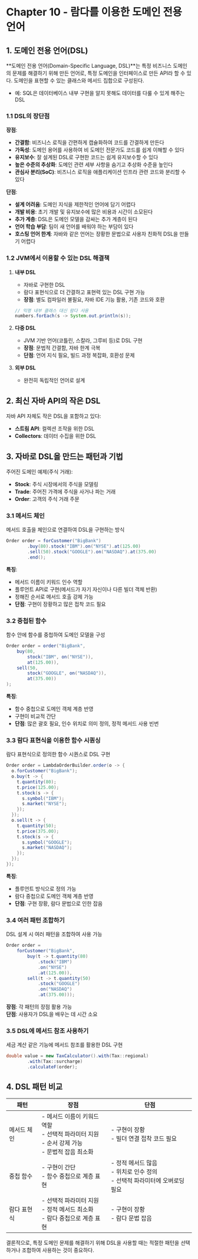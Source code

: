 # Chapter 10 - 람다를 이용한 도메인 전용 언어

## 1. 도메인 전용 언어(DSL)

**도메인 전용 언어(Domain-Specific Language, DSL)**는 특정 비즈니스 도메인의 문제를 해결하기 위해 만든 언어로, 특정 도메인을 인터페이스로 만든 API라 할 수 있다. 도메인을 표현할 수 있는 클래스와 메서드 집합으로 구성된다.

* 예: SQL은 데이터베이스 내부 구현을 알지 못해도 데이터를 다룰 수 있게 해주는 DSL

### 1.1 DSL의 장단점

**장점**:
- **간결함**: 비즈니스 로직을 간편하게 캡슐화하여 코드를 간결하게 만든다
- **가독성**: 도메인 용어를 사용하여 비 도메인 전문가도 코드를 쉽게 이해할 수 있다
- **유지보수**: 잘 설계된 DSL로 구현한 코드는 쉽게 유지보수할 수 있다
- **높은 수준의 추상화**: 도메인 관련 세부 사항을 숨기고 추상화 수준을 높인다
- **관심사 분리(SoC)**: 비즈니스 로직을 애플리케이션 인프라 관련 코드와 분리할 수 있다

**단점**:
- **설계 어려움**: 도메인 지식을 제한적인 언어에 담기 어렵다
- **개발 비용**: 초기 개발 및 유지보수에 많은 비용과 시간이 소모된다
- **추가 계층**: DSL은 도메인 모델을 감싸는 추가 계층이 된다
- **언어 학습 부담**: 팀이 새 언어를 배워야 하는 부담이 있다
- **호스팅 언어 한계**: 자바와 같은 언어는 장황한 문법으로 사용자 친화적 DSL을 만들기 어렵다

### 1.2 JVM에서 이용할 수 있는 DSL 해결책

1. **내부 DSL**
   - 자바로 구현한 DSL
   - 람다 표현식으로 더 간결하고 표현력 있는 DSL 구현 가능
   - **장점**: 별도 컴파일러 불필요, 자바 IDE 기능 활용, 기존 코드와 호환
   
   ```java
   // 익명 내부 클래스 대신 람다 사용
   numbers.forEach(s -> System.out.println(s));
   ```

2. **다중 DSL**
   - JVM 기반 언어(코틀린, 스칼라, 그루비 등)로 DSL 구현
   - **장점**: 문법적 간결함, 자바 한계 극복
   - **단점**: 언어 지식 필요, 빌드 과정 복잡화, 호환성 문제

3. **외부 DSL**
   - 완전히 독립적인 언어로 설계

## 2. 최신 자바 API의 작은 DSL

자바 API 자체도 작은 DSL을 포함하고 있다:
- **스트림 API**: 컬렉션 조작을 위한 DSL
- **Collectors**: 데이터 수집을 위한 DSL

## 3. 자바로 DSL을 만드는 패턴과 기법

주어진 도메인 예제(주식 거래):
- **Stock**: 주식 시장에서의 주식을 모델링
- **Trade**: 주어진 가격에 주식을 사거나 파는 거래
- **Order**: 고객의 주식 거래 주문

### 3.1 메서드 체인

메서드 호출을 체인으로 연결하여 DSL을 구현하는 방식

```java
Order order = forCustomer("BigBank")
        .buy(80).stock("IBM").on("NYSE").at(125.00)
        .sell(50).stock("GOOGLE").on("NASDAQ").at(375.00)
        .end();
```

**특징**:
- 메서드 이름이 키워드 인수 역할
- 플루언트 API로 구현(메서드가 자기 자신이나 다른 빌더 객체 반환)
- 정해진 순서로 메서드 호출 강제 가능
- **단점**: 구현이 장황하고 많은 접착 코드 필요

### 3.2 중첩된 함수

함수 안에 함수를 중첩하여 도메인 모델을 구성

```java
Order order = order("BigBank",
    buy(80,
        stock("IBM", on("NYSE")),
        at(125.00)),
    sell(50,
        stock("GOOGLE", on("NASDAQ")),
        at(375.00))
);
```

**특징**:
- 함수 중첩으로 도메인 객체 계층 반영
- 구현이 비교적 간단
- **단점**: 많은 괄호 필요, 인수 위치로 의미 정의, 정적 메서드 사용 빈번

### 3.3 람다 표현식을 이용한 함수 시퀀싱

람다 표현식으로 정의한 함수 시퀀스로 DSL 구현

```java
Order order = LambdaOrderBuilder.order(o -> {
  o.forCustomer("BigBank");
  o.buy(t -> {
    t.quantity(80);
    t.price(125.00);
    t.stock(s -> {
      s.symbol("IBM");
      s.market("NYSE");
    });
  });
  o.sell(t -> {
    t.quantity(50);
    t.price(375.00);
    t.stock(s -> {
      s.symbol("GOOGLE");
      s.market("NASDAQ");
    });
  });
});
```

**특징**:
- 플루언트 방식으로 정의 가능
- 람다 중첩으로 도메인 객체 계층 반영
- **단점**: 구현 장황, 람다 문법으로 인한 잡음

### 3.4 여러 패턴 조합하기

DSL 설계 시 여러 패턴을 조합하여 사용 가능

```java
Order order =
    forCustomer("BigBank",
        buy(t -> t.quantity(80)
            .stock("IBM")
            .on("NYSE")
            .at(125.00)),
        sell(t -> t.quantity(50)
            .stock("GOOGLE")
            .on("NASDAQ")
            .at(375.00)));
```

**장점**: 각 패턴의 장점 활용 가능  
**단점**: 사용자가 DSL을 배우는 데 시간 소요

### 3.5 DSL에 메서드 참조 사용하기

세금 계산 같은 기능에 메서드 참조를 활용한 DSL 구현

```java
double value = new TaxCalculator().with(Tax::regional)
        .with(Tax::surcharge)
        .calculateF(order);
```

## 4. DSL 패턴 비교

| 패턴 | 장점 | 단점 |
|------|------|------|
| 메서드 체인 | - 메서드 이름이 키워드 역할<br>- 선택적 파라미터 지원<br>- 순서 강제 가능<br>- 문법적 잡음 최소화 | - 구현이 장황<br>- 빌더 연결 접착 코드 필요 |
| 중첩 함수 | - 구현이 간단<br>- 함수 중첩으로 계층 표현 | - 정적 메서드 많음<br>- 위치로 인수 정의<br>- 선택적 파라미터에 오버로딩 필요 |
| 람다 표현식 | - 선택적 파라미터 지원<br>- 정적 메서드 최소화<br>- 람다 중첩으로 계층 표현 | - 구현이 장황<br>- 람다 문법 잡음 |

결론적으로, 특정 도메인 문제를 해결하기 위해 DSL을 사용할 때는 적절한 패턴을 선택하거나 조합하여 사용하는 것이 중요하다. 